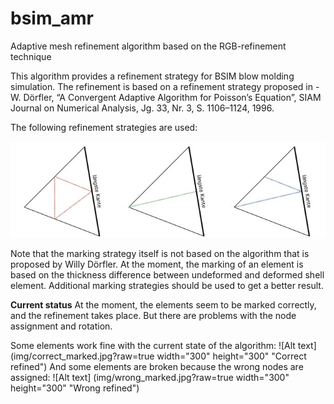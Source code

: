 # bsim_amr
Adaptive mesh refinement algorithm based on the RGB-refinement technique

This algorithm provides a refinement strategy for BSIM blow molding simulation. The refinement is based on a refinement strategy proposed in 
-W. Dörfler, “A Convergent Adaptive Algorithm for Poisson’s Equation”, SIAM
Journal on Numerical Analysis, Jg. 33, Nr. 3, S. 1106–1124, 1996.


The following refinement strategies are used:

![Alt text](img/ref_strategy.jpg?raw=true "Refinement strategy")

Note that the marking strategy itself is not based on the algorithm that is proposed by Willy Dörfler. At the moment, the marking of an element
is based on the thickness difference between undeformed and deformed shell element. Additional marking strategies should be used to get a better result.


**Current status**
At the moment, the elements seem to be marked correctly, and the refinement takes place. But there are
problems with the node assignment and rotation. 

Some elements work fine with the current state of the algorithm:
![Alt text](img/correct_marked.jpg?raw=true width="300" height="300" "Correct refined")
And some elements are broken because the wrong nodes are assigned:
![Alt text] (img/wrong_marked.jpg?raw=true width="300" height="300" "Wrong refined")